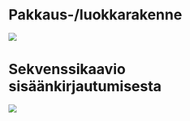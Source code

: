 # Pakkaus-/luokkarakenne
![](https://github.com/InglouriousObjects/ot-harjoitustyo/blob/master/dokumentointi/kuvat/arkkitehtuuri.png)
# Sekvenssikaavio sisäänkirjautumisesta
![](https://github.com/InglouriousObjects/ot-harjoitustyo/blob/master/dokumentointi/kuvat/sekvenssi_loginMM.png)


